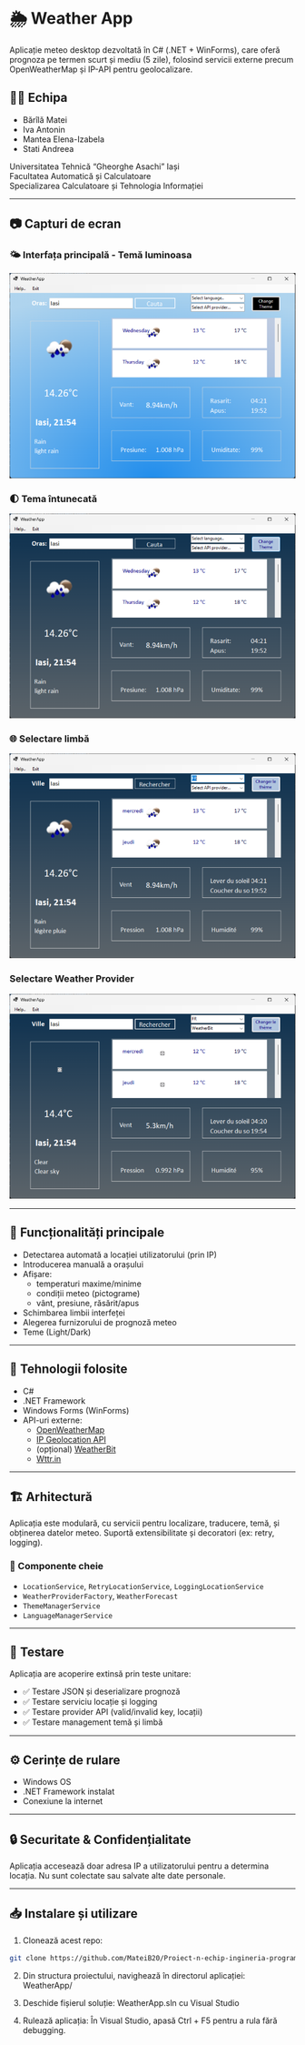# 🌦️ Weather App

Aplicație meteo desktop dezvoltată în C# (.NET + WinForms), care oferă prognoza pe termen scurt și mediu (5 zile), folosind servicii externe precum OpenWeatherMap și IP-API pentru geolocalizare.

## 🧑‍💻 Echipa

- Bărîlă Matei
- Iva Antonin
- Mantea Elena-Izabela
- Stati Andreea

Universitatea Tehnică “Gheorghe Asachi” Iași  
Facultatea Automatică și Calculatoare  
Specializarea Calculatoare și Tehnologia Informației

---

## 📷 Capturi de ecran

### 🌤️ Interfața principală - Temă luminoasa

![Interfață principală](images/light-mode.png)

### 🌓 Tema întunecată

![Dark mode](images/dark-mode.png)

### 🌐 Selectare limbă

![Selectare limbă](images/language-selection.png)

### Selectare Weather Provider

![Selectare weather provider](images/weather-provider-selection.png)




---

## 🚀 Funcționalități principale

- Detectarea automată a locației utilizatorului (prin IP)
- Introducerea manuală a orașului
- Afișare:
  - temperaturi maxime/minime
  - condiții meteo (pictograme)
  - vânt, presiune, răsărit/apus
- Schimbarea limbii interfeței
- Alegerea furnizorului de prognoză meteo
- Teme (Light/Dark)

---

## 🧱 Tehnologii folosite

- C#
- .NET Framework
- Windows Forms (WinForms)
- API-uri externe:
  - [OpenWeatherMap](https://openweathermap.org/api)
  - [IP Geolocation API](http://ip-api.com/docs)
  - (opțional) [WeatherBit](https://www.weatherbit.io/)
  - [Wttr.in](https://github.com/chubin/wttr.in)

---

## 🏗️ Arhitectură

Aplicația este modulară, cu servicii pentru localizare, traducere, temă, și obținerea datelor meteo. Suportă extensibilitate și decoratori (ex: retry, logging).

### 🔧 Componente cheie

- `LocationService`, `RetryLocationService`, `LoggingLocationService`
- `WeatherProviderFactory`, `WeatherForecast`
- `ThemeManagerService`
- `LanguageManagerService`

---

## 🧪 Testare

Aplicația are acoperire extinsă prin teste unitare:

- ✅ Testare JSON și deserializare prognoză
- ✅ Testare serviciu locație și logging
- ✅ Testare provider API (valid/invalid key, locații)
- ✅ Testare management temă și limbă

---

## ⚙️ Cerințe de rulare

- Windows OS
- .NET Framework instalat
- Conexiune la internet

---

## 🔒 Securitate & Confidențialitate

Aplicația accesează doar adresa IP a utilizatorului pentru a determina locația. Nu sunt colectate sau salvate alte date personale.

---

## 📥 Instalare și utilizare

1. Clonează acest repo:
```bash
git clone https://github.com/MateiB20/Proiect-n-echip-ingineria-program-rii
```
2. Din structura proiectului, navighează în directorul aplicației: WeatherApp/

3. Deschide fișierul soluție: WeatherApp.sln cu Visual Studio

4. Rulează aplicația: În Visual Studio, apasă Ctrl + F5 pentru a rula fără debugging.


